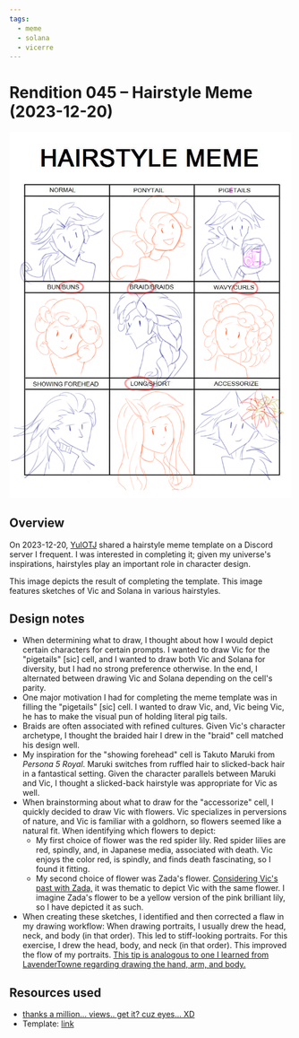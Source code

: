 ```yaml
---
tags:
  - meme
  - solana
  - vicerre
---
```


# Rendition 045 – Hairstyle Meme (2023-12-20)

<img src="assets/2023-12-20_image-120.png">

## Overview

On 2023-12-20, [YuIOTJ](https://www.tumblr.com/yuiotj) shared a hairstyle meme template on a Discord server I frequent. I was interested in completing it; given my universe's inspirations, hairstyles play an important role in character design.

This image depicts the result of completing the template. This image features sketches of Vic and Solana in various hairstyles.

## Design notes

- When determining what to draw, I thought about how I would depict certain characters for certain prompts. I wanted to draw Vic for the "pigetails" [sic] cell, and I wanted to draw both Vic and Solana for diversity, but I had no strong preference otherwise. In the end, I alternated between drawing Vic and Solana depending on the cell's parity.
- One major motivation I had for completing the meme template was in filling the "pigetails" [sic] cell. I wanted to draw Vic, and, Vic being Vic, he has to make the visual pun of holding literal pig tails.
- Braids are often associated with refined cultures. Given Vic's character archetype, I thought the braided hair I drew in the "braid" cell matched his design well.
- My inspiration for the "showing forehead" cell is Takuto Maruki from _Persona 5 Royal_. Maruki switches from ruffled hair to slicked-back hair in a fantastical setting. Given the character parallels between Maruki and Vic, I thought a slicked-back hairstyle was appropriate for Vic as well.
- When brainstorming about what to draw for the "accessorize" cell, I quickly decided to draw Vic with flowers. Vic specializes in perversions of nature, and Vic is familiar with a goldhorn, so flowers seemed like a natural fit. When identifying which flowers to depict:
  - My first choice of flower was the red spider lily. Red spider lilies are red, spindly, and, in Japanese media, associated with death. Vic enjoys the color red, is spindly, and finds death fascinating, so I found it fitting.
  - My second choice of flower was Zada's flower. [Considering Vic's past with Zada,](../2023-q3/2023-08-03_vignette-041_bloom.md) it was thematic to depict Vic with the same flower. I imagine Zada's flower to be a yellow version of the pink brilliant lily, so I have depicted it as such.
- When creating these sketches, I identified and then corrected a flaw in my drawing workflow: When drawing portraits, I usually drew the head, neck, and body (in that order). This led to stiff-looking portraits. For this exercise, I drew the head, body, and neck (in that order). This improved the flow of my portraits. [This tip is analogous to one I learned from LavenderTowne regarding drawing the hand, arm, and body.](https://youtube.com/watch?v=Fvx7nZsHqQ0)

## Resources used

- [thanks a million... views.. get it? cuz eyes... XD](https://web.archive.org/web/20150501091211/http://sigeel.deviantart.com/art/thanks-a-million-views-get-it-cuz-eyes-XD-489075802)
- Template: [link](https://web.archive.org/web/20150910062635/http://jesslicious-arts.deviantart.com/art/Hairstyle-Meme-181892402)

